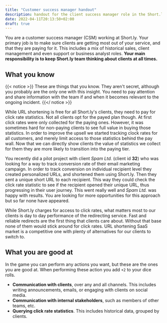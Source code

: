 ```yaml
---
title: "Customer success manager handout"
description: handout for the client success manager role in the Short.ly scenario
date: 2022-04-11T20:13:50+02:00
draft: true
---
```


You are a customer success manager (CSM) working at Short.ly. Your primary job is to make sure clients are getting most out of your service, and that they are paying for it. This includes a mix of historical sales, client management and even support or business analyst roles. **Your main responsibility is to keep Short.ly team thinking about clients at all times.**
<!--more-->

## What you know

{{< notice >}}
These are things that you know. They aren't secret, although you probably are the only one with this insight. You need to pay attention and share information with the team if and when it becomes relevant to the ongoing incident.
{{</ notice >}}

While URL shortening is free for all Short.ly's clients, they need to pay for click rate statistics. Not all clients opt for the payed plan though. At first click rates were only collected for the paying ones. However, it was sometimes hard for non-paying clients to see full value in buying those statistics. In order to improve the upsell we started tracking clock rates for all customers, and merely limit access to those statistics behind the pay wall. Now that we can directly show clients the value of statistics we collect for them they are more likely to transition into the paying tier.

You recently did a pilot project with client _Spam Ltd._ (client id **32**) who was looking for a way to track conversion rate of their email marketing campaign. In order to track conversion on individual recipient level they created personalized URLs, and shortened them using Short.ly. Then they sent a unique short URL to each recipient. This way they could check the click rate statistic to see if the recipient opened their unique URL, thus progressing in their user journey. This went really well and _Spam Ltd._ was happy with results. You are looking for more opportunities for this approach but so far none have appeared.

While Short.ly charges for access to click rates, what matters most to our clients is day to day performance of the redirecting service. Fast and reliable redirects are the first thing that clients care about. Without that base none of them would stick around for click rates. URL shortening SaaS market is a competitive one with plenty of alternatives for our clients to switch to.

## What you are good at

In the game you can perform any actions you want, but these are the ones you are good at. When performing these action you add `+2` to your dice rolls.

* **Communication with clients**, over any and all channels. This includes writing announcements, emails, or engaging with clients on social media.
* **Communication with internal stakeholders**, such as members of other teams, etc.
* **Querying click rate statistics**. This includes historical data, grouped by clients.
